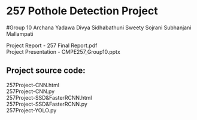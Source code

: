 # 257 Pothole Detection Project
#Group 10
Archana Yadawa
Divya Sidhabathuni
Sweety Sojrani
Subhanjani Mallampati


Project Report - 257 Final Report.pdf \
Project Presentation - CMPE257_Group10.pptx 

## Project source code: 

257Project-CNN.html \
257Project-CNN.py \
257Project-SSD&FasterRCNN.html \
257Project-SSD&FasterRCNN.py \
257Project-YOLO.py
